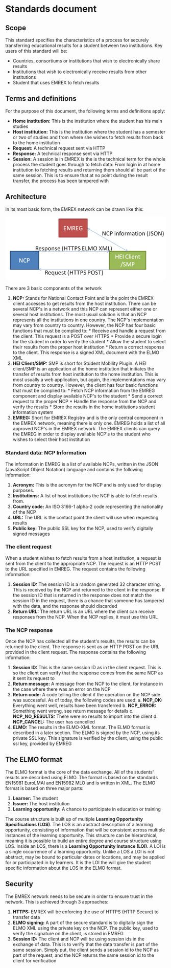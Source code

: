 Standards document
==================

Scope
-----

This standard specifies the characteristics of a process for securely transferring educational results for a student between two institutions.
Key users of this standard will be:
  *	Countries, consortiums or institutions that wish to electronically share results 
  *	Institutions that wish to electronically receive results from other institutions 
  *	Student that uses EMREX to fetch results

Terms and definitions
---------------------

For the purpose of this document, the following terms and definitions apply:
  *	**Home institution:** This is the institution where the student has his main studies
  *	**Host institution:** This is the institution where the student has a semester or two of studies and from where she wishes to fetch results from back to the home institution
  *	**Request:** A technical request sent via HTTP
  *	**Response:** A technical response sent via HTTP
  *	**Session:** A session is in EMREX is the is the technical term for the whole process the student goes through to fetch data: From login in at home institution to fetching results and returning them should all be part of the same session. This is to ensure that at no point during the result transfer, the process has been tampered with

Architecture
------------

In its most basic form, the EMREX network can be drawn like this:

![Architecture](images/arch1.png)

There are 3 basic components of the network
  1. **NCP:** Stands for National Contact Point and is the point the EMREX client accesses to get results from the host institution. There can be several NCP's in a network and this NCP can represent either one or several host institutions. The most usual solution is that an NCP represents all the institutions in one country. The NCP's implementation may vary from country to country. However, the NCP has four basic functions that must be complied to:
    * Receive and handle a request from the client. This request is a POST over HTTPS
    * Provide a secure login for the student in order to verify the student
    * Allow the student to select their results from the proper host institution
    * Return a correct response to the client. This response is a signed XML document with the ELMO XML
  2. **HEI Client/SMP:** SMP is short for Student Mobility Plugin. A HEI client/SMP is an application at the home institution that initiates the transfer of results from host institution to the home institution. This is most usually a web application, but again, the implementations may vary from country to country. However, the client has four basic functions that must be complied to:
    * Fetch NCP information from the EMREG component and display available NCP's to the student
    * Send a correct request to the proper NCP
    * Handle the response from the NCP and verify the results
    * Store the results in the home institutions student information system
  3. **EMREG:** Short for EMREX Registry and is the only central component in the EMREX network, meaning there is only one. EMREG holds a list of all approved NCP's in the EMREX network. The EMREX clients can query the EMREG in order to display available NCP's to the student who wishes to select their host institution

### Standard data: NCP Information

The information in EMREG is a list of available NCPs, written in the JSON (JavaScript Object Notation) language and contains the following information:
  1. **Acronym:** This is the acronym for the NCP and is only used for display purposes.
  2. **Institutions:** A list of host institutions the NCP is able to fetch results from.
  3. **Country code:** An ISO 3166-1 alpha-2 code representing the nationality of the NCP
  4. **URL:** The URL is the contact point the client will use when requesting results
  5. **Public key:** The public SSL key for the NCP, used to verify digitally signed messages

### The client request

When a student wishes to fetch results from a host institution, a request is sent from the client to the appropriate NCP. The request is an HTTP POST to the URL specified in EMREG. The request contains the following information:
  1. **Session ID:** The session ID is a random generated 32 character string. This is received by the NCP and returned to the client in the response. If the session ID that is returned in the response does not match the session ID in the request, there is a chance that someone has tampered with the data, and the response should discarded
  2. **Return URL:** The return URL is an URL where the client can receive responses from the NCP. When the NCP replies, it must use this URL

### The NCP response

Once the NCP has collected all the student's results, the results can be returned to the client. The response is sent as an HTTP POST on the URL provided in the client request. The response contains the following information:
  1. **Session ID:** This is the same session ID as in the client request. This is so the client can verify that the response comes from the same NCP as it sent its request to
  2. **Return message:** A message from the NCP to the client, for instance in the case where there was an error on the NCP
  3. **Return code:** A code telling the client if the operation on the NCP side was successful. As of today, the following codes are used:
    a. **NCP_OK:** Everything went well, results have been transferred
    b. **NCP_ERROR:** Something went wrong, see return message for details
    c. **NCP_NO_RESULTS:** There were no results to import into the client
    d. **NCP_CANCEL:** The user has cancelled
  4. **ELMO:** The results in the ELMO-XML format. The ELMO format is described in a later section. The ELMO is signed by the NCP, using its private SSL key. This signature is verified by the client, using the public ssl key, provided by EMREG

The ELMO format
---------------

The ELMO format is the core of the data exchange. All of the students' results are described using ELMO. The format is based on the standards EN15981 EuroLMAI and EN15982 MLO and is written in XML. The ELMO format is based on three major parts:
  1. **Learner:** The student
  2. **Issuer:** The host institution
  3. **Learning opportunity:** A chance to participate in education or training

The course structure is built up of multiple **Learning Opportunity Specifications (LOS)**. The LOS is an abstract description of a learning opportunity, consisting of information that will be consistent across multiple instances of the learning opportunity. This structure can be hierarchical, meaning it is possible to build an entire degree and course structure using LOS. Inside an LOS, there is a **Learning Opportunity Instance (LOI)**. A LOI is a single occurrence of a learning opportunity. Unlike a LOS a LOI is not abstract, may be bound to particular dates or locations, and may be applied for or participated in by learners. It is the LOI the will give the student specific information about the LOS in the ELMO format.

Security
--------

The EMREX network needs to be secure in order to ensure trust in the network. This is achieved through 3 approaches:
  1. **HTTPS:** EMREX will be enforcing the use of HTTPS (HTTP Secure) to transfer data
  2. **ELMO signing:** A part of the secure standard is to digitally sign the ELMO XML using the private key on the NCP. The public key, used to verify the signature on the client, is stored in EMREG
  3. **Session ID:** The client and NCP will be using session ids in the exchange of data. This is to verify that the data transfer is part of the same session. Simply put, the client sends a session id to the NCP as part of the request, and the NCP returns the same session id to the client for verification
